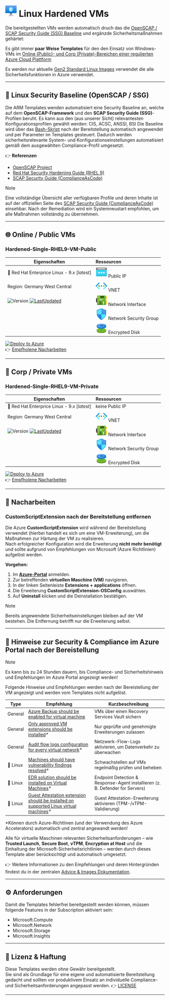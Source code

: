 # ![VM](../../assets/svg/vm.svg) Linux Hardened VMs

Die bereitgestellten VMs werden automatisch druch das die [OpenSCAP / SCAP Security Guide (SSG) Baseline](#-linux-security-baseline-openscap--ssg) und ergänzde Sicherheitsmaßnahmen gehärtet:

Es gibt immer **paar Weise Templates** für den den Einsatz von Windows-VMs im [Online (Public)- und Corp (Private)-Bereichen einer regulierten Azure Cloud Plattform](/README.md#grund-voraussetzung)

Es werden nur aktuelle [Gen2 Standard Linux Images](/docs/ADVICE-AND-IMAGES.md#-auswahl--verwendung-von-azure-standard-images) verwendet die alle Sicherheitsfunktionen in Azure verwendet.

---

## 📌 Linux Security Baseline (OpenSCAP / SSG)

Die ARM Templates wenden automatisiert eine Security Baseline an, welche auf dem **OpenSCAP-Framework** und den **SCAP Security Guide (SSG)**-Profilen beruht.
Es kann aus den (aus unserer Sicht) relevantesten Konfigurationsprofilen gewählt werden: CIS, ACSC, ANSSI, BSI
Die Baseline wird über das [Bash-Skript](/utils/rhel9-ssg-apply.sh) nach der Bereitstellung automatisch angewendet und per Parameter im Templates gesteuert. Dadurch werden sicherheitsrelevante System- und Konfigurationseinstellungen automatisiert gemäß dem ausgewählten Compliance-Profil umgesetzt.

👉 **Referenzen**  

- [OpenSCAP Project](https://www.open-scap.org/)  
- [Red Hat Security Hardening Guide (RHEL 9)](https://access.redhat.com/documentation/en-us/red_hat_enterprise_linux/9/html/security_hardening)  
- [SCAP Security Guide (ComplianceAsCode)](https://github.com/ComplianceAsCode/content)

> [!NOTE]
> Eine vollständige Übersicht aller verfügbaren Profile und deren Inhalte ist auf der offiziellen Seite des [SCAP Security Guide (ComplianceAsCode)](https://complianceascode.github.io/content-pages/guides/index.html) einsehbar.
> Nach der Remediation wird ein Systemneustart empfohlen, um alle Maßnahmen vollständig zu übernehmen.

---

## 🌐 Online / Public VMs

### Hardened-Single-RHEL9-VM-Public

| **Eigenschaften** | **Ressourcen** |
|-------------------|:--------------|
| 🐧 Red Hat Enterprice Linux - 9.x [*latest*] | ![PIP](/assets/svg/pip.svg) Public IP |
| Region: Germany West Central | ![VNET](/assets/svg/vnet.svg) VNET |
| ![Version](https://img.shields.io/badge/Version-1.0.0-blue) [![LastUpdated](https://img.shields.io/badge/LastChange-10/2025-green)](https://thinformatics.com)| ![NIC](/assets/svg/nic.svg) Network Interface |
|   | ![NSG](/assets/svg/nsg.svg) Network Security Group |
|  | ![DISK](/assets/svg/disk.svg) Encrypted Disk |

[![Deploy to Azure](https://aka.ms/deploytoazurebutton)](https://portal.azure.com/#create/Microsoft.Template/uri/https%3A%2F%2Fraw.githubusercontent.com%2Fthinformatics%2Fazure-lz-templates%2Frefs%2Fheads%2Fmain%2Farm-templates%2FLinux%2FRed%2520Hat%2FHardened-Single-RHEL9-VM-Public.json)  
👉 [Empfholene Nacharbeiten](#-nacharbeiten)

---

## 🏢 Corp / Private VMs

### Hardened-Single-RHEL9-VM-Private

| **Eigenschaften** | **Ressourcen** |
|-------------------|:--------------|
| 🐧 Red Hat Enterprice Linux - 9.x [*latest*] | keine Public IP |
| Region: Germany West Central | ![VNET](/assets/svg/vnet.svg) VNET |
|![Version](https://img.shields.io/badge/Version-1.0.0-blue) [![LastUpdated](https://img.shields.io/badge/LastChange-10/2025-green)](https://thinformatics.com)  | ![NIC](/assets/svg/nic.svg) Network Interface |
|  | ![NSG](/assets/svg/nsg.svg) Network Security Group |
|  | ![DISK](/assets/svg/disk.svg) Encrypted Disk |

[![Deploy to Azure](https://aka.ms/deploytoazurebutton)](https://portal.azure.com/#create/Microsoft.Template/uri/https%3A%2F%2Fraw.githubusercontent.com%2Fthinformatics%2Fazure-lz-templates%2Frefs%2Fheads%2Fmain%2Farm-templates%2FLinux%2FRed%2520Hat%2FHardened-Single-RHEL9-VM-Private.json)  
👉 [Empfholene Nacharbeiten](#-nacharbeiten)

---

## 🔧 Nacharbeiten

### CustomScriptExtension nach der Bereitstellung entfernen

Die Azure **CustomScriptExtension** wird während der Bereitstellung verwendet (hierbei handelt es sich um eine VM-Erweiterung), um die Maßnahmen zur Härtung der VM zu realisieren.  
Nach erfolgreicher Konfiguration wird die Erweiterung **nicht mehr benötigt** und sollte aufgrund von Empfehlungen von Microsoft (Azure Richtlinien) aufgelöst werden.

**Vorgehen:**

1. Im **[Azure-Portal](https://portal.azure.com)** anmelden.  
2. Zur betreffenden **virtuellen Maschine (VM)** navigieren.  
3. In der linken Seitenleiste **Extensions + applications** öffnen.  
4. Die Erweiterung **CustomScriptExtension-OSConfig** auswählen.  
5. Auf **Uninstall** klicken und die Deinstallation bestätigen.

> [!NOTE]  
> Bereits angewendete Sicherheitseinstellungen bleiben auf der VM bestehen. Die Entfernung betrifft nur die Erweiterung selbst.

---

## 📘 Hinweise zur Security & Compliance im Azure Portal nach der Bereistellung

> [!NOTE]
> Es kann bis zu 24 Stunden dauern, bis Compliance- und Sicherheitshinweis und Empfehlungen im Azure Portal angezeigt werden!

Folgende Hinweise und Empfehlungen werden nach der Bereistellung der VM angezeigt und werden vom Templates nicht aufgelöst.

| **Type**      |  **Empfehlung**  | **Kurzbeschreibung**  |
|---------------|------------------|-----------------------|
| General       | [Azure Backup should be enabled for virtual machine](/docs/ADVICE-AND-IMAGES.md#azure-backup-should-be-enabled-for-virtual-machines) | VMs über einen Recovery Services Vault sichern |
| General       | [Only approved VM extensions should be installed](/docs/ADVICE-AND-IMAGES.md#only-approved-vm-extensions-should-be-installed)* | Nur geprüfte und genehmigte Erweiterungen zulassen |
| General       | [Audit flow logs configuration for every virtual network](/docs/ADVICE-AND-IMAGES.md#audit-flow-logs-configuration-for-every-virtual-network)* | Netzwerk-Flow-Logs aktivieren, um Datenverkehr zu überwachen |
| 🐧 Linux      | [Machines should have vulnerability findings resolved](/docs/ADVICE-AND-IMAGES.md#machines-should-have-vulnerability-findings-resolved)* | Schwachstellen auf VMs regelmäßig prüfen und beheben |
| 🐧 Linux      | [EDR solution should be installed on Virtual Machines](/docs/ADVICE-AND-IMAGES.md#edr-solution-should-be-installed-on-virtual-machines)* | Endpoint Detection & Response-Agent installieren (z. B. Defender for Servers)|
| 🐧 Linux      | [Guest Attestation extension should be installed on supported Linux virtual machines](/docs/ADVICE-AND-IMAGES.md#guest-attestation-extension-should-be-installed-on-supported-linux-virtual-machines)* | Guest Attestation-Erweiterung aktivieren (TPM-/vTPM-Validierung)|

*Können durch Azure-Richtlinen (und der Verwendung des Azure Accelerators) automatisch und zentral angewandt werden!

Alle für virtuelle Maschinen relevanten Sicherheitsanforderungen – wie **Trusted Launch**, **Secure Boot**, **vTPM**, **Encryption at Host** und die Einhaltung der Microsoft-Sicherheitsrichtlinien – werden durch dieses Template aber berücksichtigt und automatisch umgesetzt.

👉 Weitere Informationen zu den Empfehlungen und deren Hintergründen findest du in der zentralen [Advice & Images Dokumentation](/docs/ADVICE-AND-IMAGES.md).

---

## ⚙️ Anforderungen

Damit die Templates fehlerfrei bereitgestellt werden können, müssen folgende Features in der Subscription aktiviert sein:

- Microsoft.Compute  
- Microsoft.Network  
- Microsoft.Storage  
- Microsoft.Insights  

---

## 📝 Lizenz & Haftung

Diese Templates werden ohne Gewähr bereitgestellt.  
Sie sind als Grundlage für eine eigene und automatisierte Bereitstellung gedacht und sollten vor produktivem Einsatz an individuelle Compliance- und Sicherheitsanforderungen angepasst werden.
👉 [LICENSE](/LICENSE)

---
